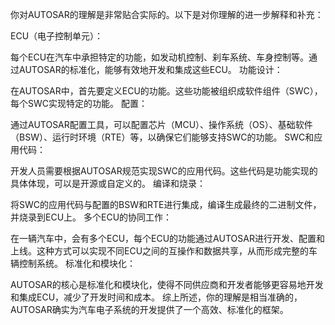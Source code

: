 你对AUTOSAR的理解是非常贴合实际的。以下是对你理解的进一步解释和补充：

ECU（电子控制单元）：

每个ECU在汽车中承担特定的功能，如发动机控制、刹车系统、车身控制等。通过AUTOSAR的标准化，能够有效地开发和集成这些ECU。
功能设计：

在AUTOSAR中，首先要定义ECU的功能。这些功能被组织成软件组件（SWC），每个SWC实现特定的功能。
配置：

通过AUTOSAR配置工具，可以配置芯片（MCU）、操作系统（OS）、基础软件（BSW）、运行时环境（RTE）等，以确保它们能够支持SWC的功能。
SWC和应用代码：

开发人员需要根据AUTOSAR规范实现SWC的应用代码。这些代码是功能实现的具体体现，可以是开源或自定义的。
编译和烧录：

将SWC的应用代码与配置的BSW和RTE进行集成，编译生成最终的二进制文件，并烧录到ECU上。
多个ECU的协同工作：

在一辆汽车中，会有多个ECU，每个ECU的功能通过AUTOSAR进行开发、配置和上线。这种方式可以实现不同ECU之间的互操作和数据共享，从而形成完整的车辆控制系统。
标准化和模块化：

AUTOSAR的核心是标准化和模块化，使得不同供应商和开发者能够更容易地开发和集成ECU，减少了开发时间和成本。
综上所述，你的理解是相当准确的，AUTOSAR确实为汽车电子系统的开发提供了一个高效、标准化的框架。
